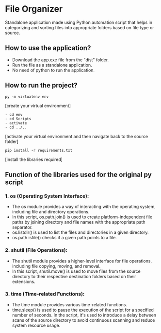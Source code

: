 # File Organizer
Standalone application made using Python automation script that helps in categorizing and sorting files into appropriate folders based on file type or source.

## How to use the application?
- Download the app.exe file from the "dist" folder.
- Run the file as a standalone application.
- No need of python to run the application.

## How to run the project?
```
py -m virtualenv env 
```
  [create your virtual environment]

```
- cd env
- cd Scripts
- activate 
- cd ../.. 
```
  [activate your virtual environment and then navigate back to the source folder]
  
```
pip install -r requirements.txt 
```
  [install the libraries required]

<!-- for my own reference -->
## Function of the libraries used for the original py script
### 1. os (Operating System Interface):
  - The os module provides a way of interacting with the operating system, including file and directory operations.
  - In this script, os.path.join() is used to create platform-independent file paths by joining directory and file names with the appropriate path separator.
  - os.listdir() is used to list the files and directories in a given directory.
  - os.path.isfile() checks if a given path points to a file.

### 2. shutil (File Operations):
  - The shutil module provides a higher-level interface for file operations, including file copying, moving, and removal.
  -  In this script, shutil.move() is used to move files from the source directory to their respective destination folders based on their extensions.

### 3. time (Time-related Functions):
  - The time module provides various time-related functions.
  - time.sleep() is used to pause the execution of the script for a specified number of seconds. In the script, it's used to introduce a delay between scans of the source directory to avoid continuous scanning and reduce system resource usage.
